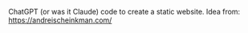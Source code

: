 ChatGPT (or was it Claude) code to create a static website. 
Idea from: https://andreischeinkman.com/

